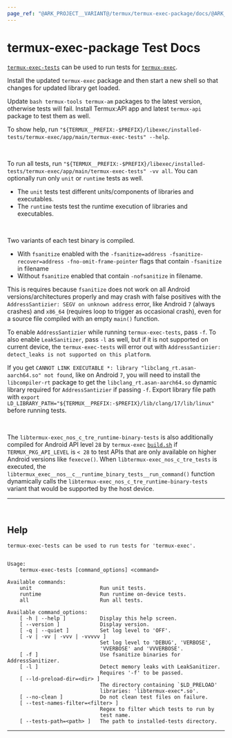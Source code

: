 ```yaml
---
page_ref: "@ARK_PROJECT__VARIANT@/termux/termux-exec-package/docs/@ARK_DOC__VERSION@/developer/test/index.md"
---
```


# termux-exec-package Test Docs

<!-- @ARK_DOCS__HEADER_PLACEHOLDER@ -->

[`termux-exec-tests`](https://github.com/termux/termux-exec-package/blob/master/app/main/tests/termux-exec-tests.in) can be used to run tests for [`termux-exec`](https://github.com/termux/termux-exec-package).

Install the updated `termux-exec` package and then start a new shell so that changes for updated library get loaded.

Update `bash termux-tools termux-am` packages to the latest version, otherwise tests will fail. Install Termux:API app and latest `termux-api` package to test them as well.

To show help, run `"${TERMUX__PREFIX:-$PREFIX}/libexec/installed-tests/termux-exec/app/main/termux-exec-tests" --help`.

&nbsp;

To run all tests, run `"${TERMUX__PREFIX:-$PREFIX}/libexec/installed-tests/termux-exec/app/main/termux-exec-tests" -vv all`. You can optionally run only `unit` or `runtime` tests as well.
- The `unit` tests test different units/components of libraries and executables.
- The `runtime` tests test the runtime execution of libraries and executables.

&nbsp;

Two variants of each test binary is compiled.
- With `fsanitize` enabled with the `-fsanitize=address -fsanitize-recover=address -fno-omit-frame-pointer` flags that contain `-fsanitize` in filename
- Without `fsanitize` enabled that contain `-nofsanitize` in filename.

This is requires because `fsanitize` does not work on all Android versions/architectures properly and may crash with false positives with the `AddressSantizier: SEGV on unknown address` error, like Android `7` (always crashes) and `x86_64` (requires loop to trigger as occasional crash), even for a source file compiled with an empty `main()` function.

To enable `AddressSantizier` while running `termux-exec-tests`, pass `-f`. To also enable `LeakSanitizer`, pass `-l` as well, but if it is not supported on current device, the `termux-exec-tests` will error out with `AddressSantizier: detect_leaks is not supported on this platform`.

If you get `CANNOT LINK EXECUTABLE *: library "libclang_rt.asan-aarch64.so" not found`, like on Android `7`, you will need to install the `libcompiler-rt` package to get the `libclang_rt.asan-aarch64.so` dynamic library required for `AddressSantizier` if passing `-f`. Export library file path with `export LD_LIBRARY_PATH="${TERMUX__PREFIX:-$PREFIX}/lib/clang/17/lib/linux"` before running tests.

&nbsp;

The `libtermux-exec_nos_c_tre_runtime-binary-tests` is also additionally compiled for Android API level `28` by `termux-exec` [`build.sh`](https://github.com/termux/termux-packages/blob/master/packages/termux-exec/build.sh) if `TERMUX_PKG_API_LEVEL` is `< 28` to test APIs that are only available on higher Android versions like `fexecve()`. When `libtermux-exec_nos_c_tre_tests` is executed, the `libtermux_exec__nos__c__runtime_binary_tests__run_command()` function dynamically calls the `libtermux-exec_nos_c_tre_runtime-binary-tests` variant that would be supported by the host device.

---

&nbsp;





## Help

```
termux-exec-tests can be used to run tests for 'termux-exec'.


Usage:
    termux-exec-tests [command_options] <command>

Available commands:
    unit                      Run unit tests.
    runtime                   Run runtime on-device tests.
    all                       Run all tests.

Available command_options:
    [ -h | --help ]           Display this help screen.
    [ --version ]             Display version.
    [ -q | --quiet ]          Set log level to 'OFF'.
    [ -v | -vv | -vvv | -vvvvv ]
                              Set log level to 'DEBUG', 'VERBOSE',
                              'VVERBOSE' and 'VVVERBOSE'.
    [ -f ]                    Use fsanitize binaries for AddressSanitizer.
    [ -l ]                    Detect memory leaks with LeakSanitizer.
                              Requires '-f' to be passed.
    [ --ld-preload-dir=<dir> ]
                              The directory containing `$LD_PRELOAD'
                              libraries: 'libtermux-exec*.so'.
    [ --no-clean ]            Do not clean test files on failure.
    [ --test-names-filter=<filter> ]
                              Regex to filter which tests to run by
                              test name.
    [ --tests-path=<path> ]   The path to installed-tests directory.
```

---

&nbsp;

